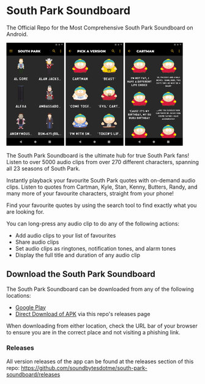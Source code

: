 # South Park Soundboard
The Official Repo for the Most Comprehensive South Park Soundboard on Android.

<img src="https://raw.githubusercontent.com/soundbytesdotme/south-park-soundboard/main/assets/screenshots/screenshot-(home).png" alt="Home Screenshot" width="30%"/> <img src="https://raw.githubusercontent.com/soundbytesdotme/south-park-soundboard/main/assets/screenshots/screenshot-(pickaversion).png" alt="Cartman's Alter-egos" width="30%"/> <img src="https://raw.githubusercontent.com/soundbytesdotme/south-park-soundboard/main/assets/screenshots/screenshot-(sounds-page).png" alt="Cartman's Sounds" width="30%"/>

The South Park Soundboard is the ultimate hub for true South Park fans!
Listen to over 5000 audio clips from over 270 different characters, spanning
all 23 seasons of South Park.

Instantly playback your favourite South Park quotes with on-demand audio clips. Listen to quotes from Cartman, Kyle, Stan, Kenny, Butters, Randy, and many more of your favourite characters, straight from your phone!

Find your favourite quotes by using the search tool to find exactly what you are looking for.

You can long-press any audio clip to do any of the following actions:

-	Add audio clips to your list of favourites
-	Share audio clips
-	Set audio clips as ringtones, notification tones, and alarm tones
-	Display the full title and duration of any audio clip

## Download the South Park Soundboard

The South Park Soundboard can be downloaded from any of the following locations:

 - [Google Play](https://play.google.com/store/apps/details?id=me.soundbytes.southparksoundboard)
 - [Direct Download of APK](https://github.com/soundbytesdotme/south-park-soundboard/releases/download/v1.0.1/south-park-soundboard-1.0.1.apk) via this repo's releases page

When downloading from either location, check the URL bar of your browser to ensure you are in the correct place and not visiting a phishing link.

### Releases

All version releases of the app can be found at the releases section of this repo: https://github.com/soundbytesdotme/south-park-soundboard/releases





